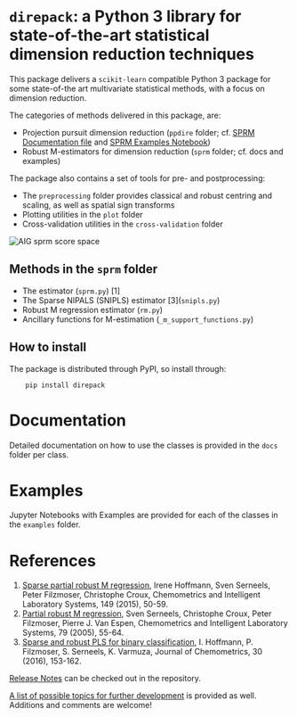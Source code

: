 `direpack`: a Python 3 library for state-of-the-art statistical dimension reduction techniques
==============================================================================================

This package delivers a `scikit-learn` compatible Python 3 package for some state-of-the art multivariate statistical methods, with 
a focus on dimension reduction. 

The categories of methods delivered in this package, are: 
- Projection pursuit dimension reduction (`ppdire` folder; cf. [SPRM Documentation file](https://github.com/SvenSerneels/direpack/blob/master/docs/sprm.md) and [SPRM Examples Notebook](https://github.com/SvenSerneels/direpack/blob/master/examples/sprm_example.ipynb))
- Robust M-estimators for dimension reduction (`sprm` folder; cf. docs and examples)

The package also contains a set of tools for pre- and postprocessing: 
- The `preprocessing` folder provides classical and robust centring and scaling, as well as spatial sign transforms
- Plotting utilities in the `plot` folder 
- Cross-validation utilities in the `cross-validation` folder  

 ![AIG sprm score space](https://github.com/SvenSerneels/direpack/blob/master/img/AIG_T12.png "AIG SPRM score space")


Methods in the `sprm` folder
----------------------------
- The estimator (`sprm.py`) \[1\]
- The Sparse NIPALS (SNIPLS) estimator \[3\](`snipls.py`)
- Robust M regression estimator (`rm.py`)
- Ancillary functions for M-estimation (`_m_support_functions.py`)

How to install
--------------
The package is distributed through PyPI, so install through: 
        
        pip install direpack
        
Documentation
=============
Detailed documentation on how to use the classes is provided in the `docs` folder per class.


Examples
========
Jupyter Notebooks with Examples are provided for each of the classes in the `examples` folder.
  
        
References
==========
1. [Sparse partial robust M regression](https://www.sciencedirect.com/science/article/abs/pii/S0169743915002440), Irene Hoffmann, Sven Serneels, Peter Filzmoser, Christophe Croux, Chemometrics and Intelligent Laboratory Systems, 149 (2015), 50-59.
2. [Partial robust M regression](https://doi.org/10.1016/j.chemolab.2005.04.007), Sven Serneels, Christophe Croux, Peter Filzmoser, Pierre J. Van Espen, Chemometrics and Intelligent Laboratory Systems, 79 (2005), 55-64.
3. [Sparse and robust PLS for binary classification](https://onlinelibrary.wiley.com/doi/abs/10.1002/cem.2775), I. Hoffmann, P. Filzmoser, S. Serneels, K. Varmuza, Journal of Chemometrics, 30 (2016), 153-162.
        
[Release Notes](https://github.com/SvenSerneels/direpack/blob/master/direpack_Release_Notes.md) can be checked out in the repository.  

[A list of possible topics for further development](https://github.com/SvenSerneels/direpack/blob/master/direpack_Future_Dev.md) is provided as well. Additions and comments are welcome!